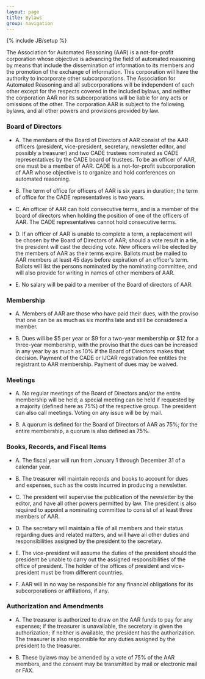 ```yaml
---
layout: page
title: Bylaws
group: navigation
---
```

{% include JB/setup %}

The Association for Automated Reasoning (AAR) is a not-for-profit corporation whose objective is advancing the field of automated reasoning by means that include the dissemination of information to its members and the promotion of the exchange of information. This corporation will have the authority to incorporate other subcorporations. The Association for Automated Reasoning and all subcorporations will be independent of each other except for the respects covered in the included bylaws, and neither the corporation AAR nor its subcorporations will be liable for any acts or omissions of the other. The corporation AAR is subject to the following bylaws, and all other powers and provisions provided by law.

### Board of Directors

 - A. The members of the Board of Directors of AAR consist of the AAR officers (president, vice-president, secretary, newsletter editor, and possibly a treasurer) and two CADE trustees nominated as CADE representatives by the CADE board of trustees. To be an officer of AAR, one must be a member of AAR. CADE is a not-for-profit subcorporation of AAR whose objective is to organize and hold conferences on automated reasoning.

 - B. The term of office for officers of AAR is six years in duration; the term of office for the CADE representatives is two years.

 - C. An officer of AAR can hold consecutive terms, and is a member of the board of directors when holding the position of one of the officers of AAR. The CADE representatives cannot hold consecutive terms.
 
 - D. If an officer of AAR is unable to complete a term, a replacement will be chosen by the Board of Directors of AAR; should a vote result in a tie, the president will cast the deciding vote. New officers will be elected by the members of AAR as their terms expire. Ballots must be mailed to AAR members at least 45 days before expiration of an officer's term. Ballots will list the persons nominated by the nominating committee, and will also provide for writing in names of other members of AAR.

 - E. No salary will be paid to a member of the Board of directors of AAR.

### Membership

 - A. Members of AAR are those who have paid their dues, with the proviso that one can be as much as six months late and still be considered a member.

 - B. Dues will be $5 per year or $9 for a two-year membership or $12 for a three-year membership, with the proviso that the dues can be increased in any year by as much as 10% if the Board of Directors makes that decision. Payment of the CADE or IJCAR registration fee entitles the registrant to AAR membership. Payment of dues may be waived.

### Meetings

 - A. No regular meetings of the Board of Directors and/or the entire membership will be held; a special meeting can be held if requested by a majority (defined here as 75%) of the respective group. The president can also call meetings. Voting on any issue will be by mail.

 - B. A quorum is defined for the Board of Directors of AAR as 75%; for the entire membership, a quorum is also defined as 75%.

### Books, Records, and Fiscal Items

 - A. The fiscal year will run from January 1 through December 31 of a calendar year.

 - B. The treasurer will maintain records and books to account for dues and expenses, such as the costs incurred in producing a newsletter.

 - C. The president will supervise the publication of the newsletter by the editor, and have all other powers permitted by law. The president is also required to appoint a nominating committee to consist of at least three members of AAR.

 - D. The secretary will maintain a file of all members and their status regarding dues and related matters, and will have all other duties and responsibilities assigned by the president to the secretary.

 - E. The vice-president will assume the duties of the president should the president be unable to carry out the assigned responsibilities of the office of president. The holder of the offices of president and vice-president must be from different countries.

 - F. AAR will in no way be responsible for any financial obligations for its subcorporations or affiliations, if any.

### Authorization and Amendments

 - A. The treasurer is authorized to draw on the AAR funds to pay for any expenses; if the treasurer is unavailable, the secretary is given the authorization; if neither is available, the president has the authorization. The treasurer is also responsible for any duties assigned by the president to the treasurer.

 - B. These bylaws may be amended by a vote of 75% of the AAR members, and the consent may be transmitted by mail or electronic mail or FAX.


